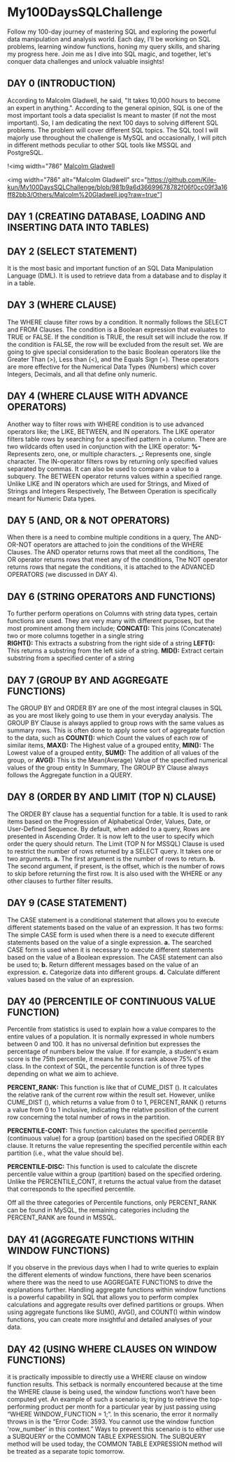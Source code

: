 # My100DaysSQLChallenge
Follow my 100-day journey of mastering SQL and exploring the powerful data manipulation and analysis world. Each day, I'll be working on SQL problems, learning window functions, honing my query skills, and sharing my progress here. Join me as I dive into SQL magic, and together, let's conquer data challenges and unlock valuable insights! 

## DAY 0 (INTRODUCTION)
According to Malcolm Gladwell, he said, "It takes 10,000 hours to become an expert in anything.". According to the general opinion, SQL is one of the most important tools a data specialist Is meant to master (if not the most important). So, I am dedicating the next 100 days to solving different SQL problems. The problem will cover different SQL topics. The SQL tool I will majorly use throughout the challenge is MySQL and occasionally, I will pitch in different methods peculiar to other SQL tools like MSSQL and PostgreSQL.

!<img width="786" [Malcolm Gladwell]([https://github.com/[username]/[reponame]/blob/[branch]/image.jpg?raw=true](https://github.com/Kile-kun/My100DaysSQLChallenge/blob/981b9a6d36699678782f06f0cc09f3a16ff82bb3/Others/Malcolm%20Gladwell.jpg?raw=true))

<img width="786" alt="Malcolm Gladwell" src="https://github.com/Kile-kun/My100DaysSQLChallenge/blob/981b9a6d36699678782f06f0cc09f3a16ff82bb3/Others/Malcolm%20Gladwell.jpg?raw=true"]

## DAY 1 (CREATING DATABASE, LOADING AND INSERTING DATA INTO TABLES)

## DAY 2 (SELECT STATEMENT)
It is the most basic and important function of an SQL Data Manipulation Language (DML). It is used to retrieve data from a database and to display it in a table.

## DAY 3 (WHERE CLAUSE)
The WHERE clause filter rows by a condition. It normally follows the SELECT and FROM Clauses. 
The condition is a Boolean expression that evaluates to TRUE or FALSE. If the condition is TRUE, the result set will include the row. If the condition is FALSE, the row will be excluded from the result set.
We are going to give special consideration to the basic Boolean operators like the Greater Than (>), Less than (<), and the Equals Sign (=). 
These operators are more effective for the Numerical Data Types (Numbers) which cover Integers, Decimals, and all that define only numeric.

## DAY 4 (WHERE CLAUSE WITH ADVANCE OPERATORS)
Another way to filter rows with WHERE condition is to use advanced operators like; the LIKE, BETWEEN, and IN operators. 
The LIKE operator filters table rows by searching for a specified pattern in a column. There are two wildcards often used in conjunction with the LIKE operator:
      **%-** Represents zero, one, or multiple characters.
      **_:** Represents one, single character.
The IN-operator filters rows by returning only specified values separated by commas. It can also be used to compare a value to a subquery.
The BETWEEN operator returns values within a specified range. 
Unlike LIKE and IN operators which are used for Strings, and Mixed of Strings and Integers Respectively, The Between Operation is specifically meant for Numeric Data types.

## DAY 5 (AND, OR & NOT OPERATORS)
When there is a need to combine multiple conditions in a query, The AND-OR-NOT operators are attached to join the conditions of the WHERE Clauses. 
The AND operator returns rows that meet all the conditions,
The OR operator returns rows that meet any of the conditions,
The NOT operator returns rows that negate the conditions, it is attached to the ADVANCED OPERATORS (we discussed in DAY 4).

## DAY 6 (STRING OPERATORS AND FUNCTIONS)
To further perform operations on Columns with string data types, certain functions are used. They are very many with different purposes, but the most prominent among them include;
    **CONCAT():** This joins (Concatenate) two or more columns together in a single string                    
    **RIGHT():**  This extracts a substring from the right side of a string
    **LEFT():** This returns a substring from the left side of a string.
    **MID():** Extract certain substring from a specified center of a string

## DAY 7 (GROUP BY AND AGGREGATE FUNCTIONS)
The GROUP BY and ORDER BY are one of the most integral clauses in SQL as you are most likely going to use them in your everyday analysis. 
The GROUP BY Clause is always applied to group rows with the same values as summary rows. This is often done to apply some sort of aggregate function to the data, such as 
    **COUNT():** which Count the values of each row of similar items,
    **MAX():** The Highest value of a grouped entity, 
    **MIN():** The Lowest value of a grouped entity,
    **SUM():** The addition of all values of the group, or
    **AVG():** This is the Mean(Average) Value of the specified numerical values
    of the group entity
In Summary, The GROUP BY Clause always follows the Aggregate function in a QUERY.

## DAY 8 (ORDER BY AND LIMIT (TOP N) CLAUSE)
The ORDER BY clause has a sequential function for a table. It is used to rank items based on the Progression of Alphabetical Order, Values, Date, or User-Defined Sequence.
By default, when added to a query, Rows are presented in Ascending Order. It is now left to the user to specify which order the query should return.
The Limit (TOP N for MSSQL) Clause is used to restrict the number of rows returned by a SELECT query. It takes one or two arguments.
    **a.** The first argument is the number of rows to return.
    **b.** The second argument, if present, is the offset, which is the number of rows to skip before returning the first row.
It is also used with the WHERE or any other clauses to further filter results.

## DAY 9 (CASE STATEMENT)
The CASE statement is a conditional statement that allows you to execute different statements based on the value of an expression.
It has two forms: 
The simple CASE form is used when there is a need to execute different statements based on the value of a single expression. 
    **a.** The searched CASE form is used when it is necessary to execute
    different statements based on the value of a Boolean expression.
     The CASE statement can also be used to;
    **b.** Return different messages based on the value of an expression.
    **c.** Categorize data into different groups.
    **d.** Calculate different values based on the value of an expression.



## DAY 40 (PERCENTILE OF CONTINUOUS VALUE FUNCTION)
Percentile from statistics is used to explain how a value compares to the entire values of a population. It is normally expressed in whole numbers between 0 and 100. It has no universal definition but expresses the percentage of numbers below the value. If for example, a student's exam score is the 75th percentile, it means he scores rank above 75% of the class.
In the context of SQL, the percentile function is of three types depending on what we aim to achieve.

  **PERCENT_RANK:** This function is like that of CUME_DIST (). It calculates the relative rank of the current row within the result set. However, unlike CUME_DIST (), which returns a value from 0 to 1, PERCENT_RANK () returns a value from 0 to 1 inclusive, indicating the relative position of the current row concerning the total number of rows in the partition.

  **PERCENTILE-CONT:** This function calculates the specified percentile (continuous value) for a group (partition) based on the specified ORDER BY clause. It returns the value representing the specified percentile within each partition (i.e., what the value should be).

  **PERCENTILE-DISC:** This function is used to calculate the discrete percentile value within a group (partition) based on the specified ordering. Unlike the PERCENTILE_CONT, it returns the actual value from the dataset that corresponds to the specified percentile.

Off all the three categories of Percentile functions, only PERCENT_RANK can be found in MySQL, the remaining categories including the PERCENT_RANK are found in MSSQL.

## DAY 41 (AGGREGATE FUNCTIONS WITHIN WINDOW FUNCTIONS)
If you observe in the previous days when I had to write queries to explain the different elements of window functions, there have been scenarios where there was the need to use AGGREGATE FUNCTIONS to drive the explanations further. 
Handling aggregate functions within window functions is a powerful capability in SQL that allows you to perform complex calculations and aggregate results over defined partitions or groups. When using aggregate functions like SUM(), AVG(), and COUNT() within window functions, you can create more insightful and detailed analyses of your data.

## DAY 42 (USING WHERE CLAUSES ON WINDOW FUNCTIONS)
it is practically impossible to directly use a WHERE clause on window function results. This setback is normally encountered because at the time the WHERE clause is being used, the window functions won’t have been computed yet. 
An example of such a scenario is; trying to retrieve the top-performing product per month for a particular year by just passing using “WHERE WINDOW_FUNCTION = 1;”. In this scenario, the error it normally throws in is the 
“Error Code: 3593. You cannot use the window function 'row_number' in this context.”
Ways to prevent this scenario is to either use a SUBQUERY or the COMMON TABLE EXPRESSION. 
The SUBQUERY method will be used today, the COMMON TABLE EXPRESSION method will be treated as a separate topic tomorrow.





